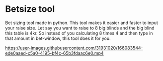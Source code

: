 # Betsize tool

Bet sizing tool made in python. 
This tool makes it easier and faster to input your raise size. Let say you want to raise to 8 big blinds and the big blind this table is 4kr. So instead of you calculating 8 times 4 and then type in that amount in bet-window, this tool does it for you.

https://user-images.githubusercontent.com/31931020/166083544-ede0aaed-c5a0-4195-bf4c-65b3fdaac6e0.mp4

